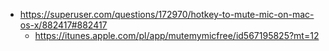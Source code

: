 - https://superuser.com/questions/172970/hotkey-to-mute-mic-on-mac-os-x/882417#882417
  - https://itunes.apple.com/pl/app/mutemymicfree/id567195825?mt=12
